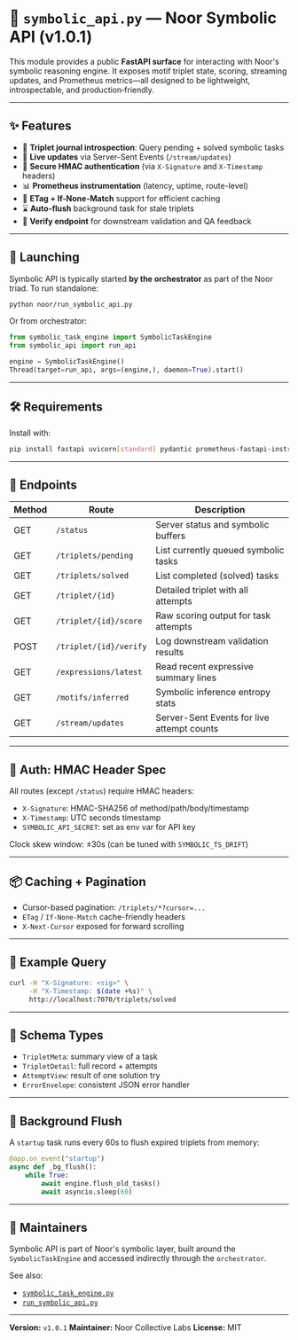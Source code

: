 # 🧠 `symbolic_api.py` — Noor Symbolic API (v1.0.1)

This module provides a public **FastAPI surface** for interacting with Noor's symbolic reasoning engine. It exposes motif triplet state, scoring, streaming updates, and Prometheus metrics—all designed to be lightweight, introspectable, and production‑friendly.

---

## ✨ Features

- 🔁 **Triplet journal introspection**: Query pending + solved symbolic tasks
- 📡 **Live updates** via Server-Sent Events (`/stream/updates`)
- 🔐 **Secure HMAC authentication** (via `X-Signature` and `X-Timestamp` headers)
- 📊 **Prometheus instrumentation** (latency, uptime, route-level)
- 📎 **ETag + If-None-Match** support for efficient caching
- ⌛ **Auto-flush** background task for stale triplets
- 🧪 **Verify endpoint** for downstream validation and QA feedback

---

## 🚀 Launching

Symbolic API is typically started **by the orchestrator** as part of the Noor triad. To run standalone:

```bash
python noor/run_symbolic_api.py
````

Or from orchestrator:

```python
from symbolic_task_engine import SymbolicTaskEngine
from symbolic_api import run_api

engine = SymbolicTaskEngine()
Thread(target=run_api, args=(engine,), daemon=True).start()
```

---

## 🛠️ Requirements

Install with:

```bash
pip install fastapi uvicorn[standard] pydantic prometheus-fastapi-instrumentator sse-starlette
```

---

## 🧩 Endpoints

| Method | Route                  | Description                                |
| ------ | ---------------------- | ------------------------------------------ |
| GET    | `/status`              | Server status and symbolic buffers         |
| GET    | `/triplets/pending`    | List currently queued symbolic tasks       |
| GET    | `/triplets/solved`     | List completed (solved) tasks              |
| GET    | `/triplet/{id}`        | Detailed triplet with all attempts         |
| GET    | `/triplet/{id}/score`  | Raw scoring output for task attempts       |
| POST   | `/triplet/{id}/verify` | Log downstream validation results          |
| GET    | `/expressions/latest`  | Read recent expressive summary lines       |
| GET    | `/motifs/inferred`     | Symbolic inference entropy stats           |
| GET    | `/stream/updates`      | Server-Sent Events for live attempt counts |

---

## 🔐 Auth: HMAC Header Spec

All routes (except `/status`) require HMAC headers:

* `X-Signature`: HMAC-SHA256 of method/path/body/timestamp
* `X-Timestamp`: UTC seconds timestamp
* `SYMBOLIC_API_SECRET`: set as env var for API key

Clock skew window: ±30s (can be tuned with `SYMBOLIC_TS_DRIFT`)

---

## 📦 Caching + Pagination

* Cursor-based pagination: `/triplets/*?cursor=...`
* `ETag` / `If-None-Match` cache-friendly headers
* `X-Next-Cursor` exposed for forward scrolling

---

## 🧪 Example Query

```bash
curl -H "X-Signature: <sig>" \
     -H "X-Timestamp: $(date +%s)" \
     http://localhost:7070/triplets/solved
```

---

## 📄 Schema Types

* `TripletMeta`: summary view of a task
* `TripletDetail`: full record + attempts
* `AttemptView`: result of one solution try
* `ErrorEnvelope`: consistent JSON error handler

---

## 🔄 Background Flush

A `startup` task runs every 60s to flush expired triplets from memory:

```python
@app.on_event("startup")
async def _bg_flush():
    while True:
        await engine.flush_old_tasks()
        await asyncio.sleep(60)
```

---

## 🧩 Maintainers

Symbolic API is part of Noor's symbolic layer, built around the `SymbolicTaskEngine` and accessed indirectly through the `orchestrator`.

See also:

* [`symbolic_task_engine.py`](./symbolic_task_engine.py)
* [`run_symbolic_api.py`](./run_symbolic_api.py)

---

**Version:** `v1.0.1`
**Maintainer:** Noor Collective Labs
**License:** MIT
